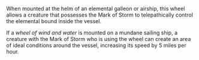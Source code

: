 When mounted at the helm of an elemental galleon or airship, this wheel allows a creature that possesses the Mark of Storm to telepathically control the elemental bound inside the vessel.

If a _wheel of wind and water_ is mounted on a mundane sailing ship, a creature with the Mark of Storm who is using the wheel can create an area of ideal conditions around the vessel, increasing its speed by 5 miles per hour.